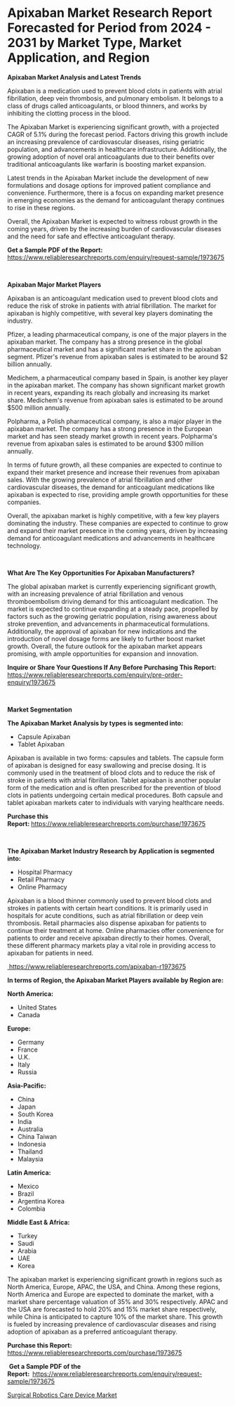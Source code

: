 <p><h1>Apixaban Market Research Report Forecasted for Period from 2024 -  2031 by Market Type, Market Application, and Region</h1></p><p><strong>Apixaban Market Analysis and Latest Trends</strong></p>
<p><p>Apixaban is a medication used to prevent blood clots in patients with atrial fibrillation, deep vein thrombosis, and pulmonary embolism. It belongs to a class of drugs called anticoagulants, or blood thinners, and works by inhibiting the clotting process in the blood.</p><p>The Apixaban Market is experiencing significant growth, with a projected CAGR of 5.1% during the forecast period. Factors driving this growth include an increasing prevalence of cardiovascular diseases, rising geriatric population, and advancements in healthcare infrastructure. Additionally, the growing adoption of novel oral anticoagulants due to their benefits over traditional anticoagulants like warfarin is boosting market expansion.</p><p>Latest trends in the Apixaban Market include the development of new formulations and dosage options for improved patient compliance and convenience. Furthermore, there is a focus on expanding market presence in emerging economies as the demand for anticoagulant therapy continues to rise in these regions.</p><p>Overall, the Apixaban Market is expected to witness robust growth in the coming years, driven by the increasing burden of cardiovascular diseases and the need for safe and effective anticoagulant therapy.</p></p>
<p><strong>Get a Sample PDF of the Report:&nbsp;</strong> <a href="https://www.reliableresearchreports.com/enquiry/request-sample/1973675">https://www.reliableresearchreports.com/enquiry/request-sample/1973675</a></p>
<p>&nbsp;</p>
<p><strong>Apixaban Major Market Players</strong></p>
<p><p>Apixaban is an anticoagulant medication used to prevent blood clots and reduce the risk of stroke in patients with atrial fibrillation. The market for apixaban is highly competitive, with several key players dominating the industry. </p><p>Pfizer, a leading pharmaceutical company, is one of the major players in the apixaban market. The company has a strong presence in the global pharmaceutical market and has a significant market share in the apixaban segment. Pfizer's revenue from apixaban sales is estimated to be around $2 billion annually.</p><p>Medichem, a pharmaceutical company based in Spain, is another key player in the apixaban market. The company has shown significant market growth in recent years, expanding its reach globally and increasing its market share. Medichem's revenue from apixaban sales is estimated to be around $500 million annually.</p><p>Polpharma, a Polish pharmaceutical company, is also a major player in the apixaban market. The company has a strong presence in the European market and has seen steady market growth in recent years. Polpharma's revenue from apixaban sales is estimated to be around $300 million annually.</p><p>In terms of future growth, all these companies are expected to continue to expand their market presence and increase their revenues from apixaban sales. With the growing prevalence of atrial fibrillation and other cardiovascular diseases, the demand for anticoagulant medications like apixaban is expected to rise, providing ample growth opportunities for these companies.</p><p>Overall, the apixaban market is highly competitive, with a few key players dominating the industry. These companies are expected to continue to grow and expand their market presence in the coming years, driven by increasing demand for anticoagulant medications and advancements in healthcare technology.</p></p>
<p>&nbsp;</p>
<p><strong>What Are The Key Opportunities For Apixaban Manufacturers?</strong></p>
<p><p>The global apixaban market is currently experiencing significant growth, with an increasing prevalence of atrial fibrillation and venous thromboembolism driving demand for this anticoagulant medication. The market is expected to continue expanding at a steady pace, propelled by factors such as the growing geriatric population, rising awareness about stroke prevention, and advancements in pharmaceutical formulations. Additionally, the approval of apixaban for new indications and the introduction of novel dosage forms are likely to further boost market growth. Overall, the future outlook for the apixaban market appears promising, with ample opportunities for expansion and innovation.</p></p>
<p><strong>Inquire or Share Your Questions If Any Before Purchasing This Report:</strong> <a href="https://www.reliableresearchreports.com/enquiry/pre-order-enquiry/1973675">https://www.reliableresearchreports.com/enquiry/pre-order-enquiry/1973675</a></p>
<p>&nbsp;</p>
<p><strong>Market Segmentation</strong></p>
<p><strong>The Apixaban Market Analysis by types is segmented into:</strong></p>
<p><ul><li>Capsule Apixaban</li><li>Tablet Apixaban</li></ul></p>
<p><p>Apixaban is available in two forms: capsules and tablets. The capsule form of apixaban is designed for easy swallowing and precise dosing. It is commonly used in the treatment of blood clots and to reduce the risk of stroke in patients with atrial fibrillation. Tablet apixaban is another popular form of the medication and is often prescribed for the prevention of blood clots in patients undergoing certain medical procedures. Both capsule and tablet apixaban markets cater to individuals with varying healthcare needs.</p></p>
<p><strong>Purchase this Report:&nbsp;</strong><a href="https://www.reliableresearchreports.com/purchase/1973675">https://www.reliableresearchreports.com/purchase/1973675</a></p>
<p>&nbsp;</p>
<p><strong>The Apixaban Market Industry Research by Application is segmented into:</strong></p>
<p><ul><li>Hospital Pharmacy</li><li>Retail Pharmacy</li><li>Online Pharmacy</li></ul></p>
<p><p>Apixaban is a blood thinner commonly used to prevent blood clots and strokes in patients with certain heart conditions. It is primarily used in hospitals for acute conditions, such as atrial fibrillation or deep vein thrombosis. Retail pharmacies also dispense apixaban for patients to continue their treatment at home. Online pharmacies offer convenience for patients to order and receive apixaban directly to their homes. Overall, these different pharmacy markets play a vital role in providing access to apixaban for patients in need.</p></p>
<p><a href="https://www.reliableresearchreports.com/apixaban-r1973675">&nbsp;https://www.reliableresearchreports.com/apixaban-r1973675</a></p>
<p><strong>In terms of Region, the Apixaban Market Players available by Region are:</strong></p>
<p>
    <p> <strong> North America: </strong>
        <ul>
            <li>United States</li>
            <li>Canada</li>
        </ul>
        </p> 
    <p> <strong> Europe: </strong>
        <ul>
            <li>Germany</li>
            <li>France</li>
            <li>U.K.</li>
            <li>Italy</li>
            <li>Russia</li>
        </ul>
        </p> 
    <p> <strong> Asia-Pacific: </strong>
        <ul>
            <li>China</li>
            <li>Japan</li>
            <li>South Korea</li>
            <li>India</li>
            <li>Australia</li>
            <li>China Taiwan</li>
            <li>Indonesia</li>
            <li>Thailand</li>
            <li>Malaysia</li>
        </ul>
        </p> 
    <p> <strong> Latin America: </strong>
        <ul>
            <li>Mexico</li>
            <li>Brazil</li>
            <li>Argentina Korea</li>
            <li>Colombia</li>
        </ul>
        </p> 
    <p> <strong> Middle East & Africa: </strong>
        <ul>
            <li>Turkey</li>
            <li>Saudi</li>
            <li>Arabia</li>
            <li>UAE</li>
            <li>Korea</li>
        </ul>
    </p>
    </p>
<p><p>The apixaban market is experiencing significant growth in regions such as North America, Europe, APAC, the USA, and China. Among these regions, North America and Europe are expected to dominate the market, with a market share percentage valuation of 35% and 30% respectively. APAC and the USA are forecasted to hold 20% and 15% market share respectively, while China is anticipated to capture 10% of the market share. This growth is fueled by increasing prevalence of cardiovascular diseases and rising adoption of apixaban as a preferred anticoagulant therapy.</p></p>
<p><strong>Purchase this Report: </strong><a href="https://www.reliableresearchreports.com/purchase/1973675">https://www.reliableresearchreports.com/purchase/1973675</a></p>
<p>&nbsp;<strong>Get a Sample PDF of the Report:&nbsp;&nbsp;</strong><a href="https://www.reliableresearchreports.com/enquiry/request-sample/1973675">https://www.reliableresearchreports.com/enquiry/request-sample/1973675</a></p>
<p><strong></strong></p>
<p><p><a href="https://view.publitas.com/reportprime-1/surgical-robotics-care-device-market-size-and-market-trends-complete-industry-overview-2024-to-2031/">Surgical Robotics Care Device Market</a></p></p>